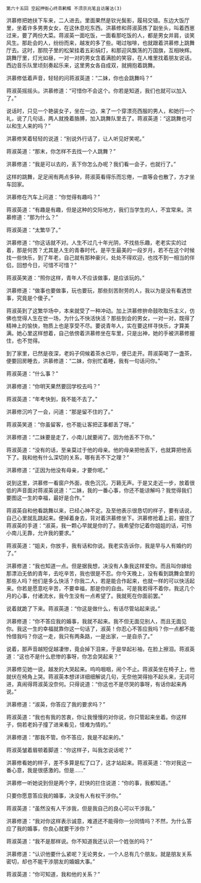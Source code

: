     第六十五回 空起押衙心终乖鹣鲽 不须京兆笔且访屠沽(3) 

   洪慕修把她扶下车来，二人进去。里面果然是钦光鬓影，履舄交错。东边大饭厅里，坐着许多男男女女，在这休息吃东西。洪慕修和蒋淑英拣了副坐头，叫着西崽过来，要了两份大菜。蒋淑英一面吃饭，一面看那吃饭的人，都是男女并肩，谈笑风生。那赴会的人，纷纷而来，越发的多了些。喝过咖啡，也就跟着洪慕修上跳舞厅去。这时，那院子里的松架挂着五彩绢灯，和那迎风飘荡的万国旗，互相映辉。跳舞厅里，灯光如昼，一对一对的男女含着满脸的笑容，在人堆里找着朋友说话。西边音乐队里顷刻奏起乐来，这里男女各自成双，就拥抱着跳舞。

   洪慕修低着声音，轻轻的问蒋淑英道：“二妹，你也会跳舞吗？”

   蒋淑英摇摇头。洪慕修道：“可惜你不会这个。你若是知道，我们也就可以加入了。”

   说话时，只见一个艳装女子，坐在一边，来了一个穿漂亮西服的男人，和她行一个礼，说了几句话，两人就挽着胳膊，加入跳舞队里去了。蒋淑英道：“这跳舞也可以和生人来的吗？”

   洪慕修笑着轻轻的说道：“别说外行话了，让人听见好笑呢。”

   蒋淑英道：“那末，你怎样不去找一个人跳舞？”

   洪慕修道：“我是可以去的，丢下你怎么办呢？我们看一会子，也就行了。”

   这样的跳舞，足足闹有两点多钟，蒋淑英看得乐而忘倦，一直等会也散了，方才坐车回家。

   洪慕修在汽车上问道：“你觉得有趣吗？”

   蒋淑英道：“有趣是有趣，但是这种的交际地方，我们当学生的人，不宜常来。洪慕修道：“那为什么？”

   蒋淑英道：“太繁华了。”

   洪慕修道：“你这话就不对。人生不过几十年光阴，不找些乐趣，老老实实的过着，那是何苦？尤其是人生的青春时代，是平生最美的一段岁月，若不在这个时候找一些快乐，到了年老，自己就有那种豪兴，处处不得欢迎，也找不到一相当的伴侣，回想今日，可惜不可惜？”

   蒋淑英笑道：“照你这样，青年人不应该做事，是应该玩的。”

   洪慕修道：“做事也要做事，玩也要玩，那些刻苦耐劳的人，我以为是没有看透世事，究竟是个傻子。”

   蒋淑英到了这繁华场中，本来就受了一种冲动。加上洪慕修拚命鼓吹取乐主义，仿佛也觉得人生在世一场，为什么不快活快活？那些到会的男女，一对一对，既得了精神上的愉快，物质上也是享受不尽。要说青年人，实在要这样寻快乐，才算美满。她心里这样想着，自己依傍着洪慕修坐在车里，只是出神，她的手被洪慕修握住，也不觉得。

   到了家里，已然是夜深，老妈子伺候着茶水已毕，便已走开。蒋淑英喝了一盏茶，便要回房睡去，洪慕修道：“二妹，你别忙着睡，我有一句话问你。”

   蒋淑英道：“什么事？”

   洪慕修道：“你明天果然要回学校去吗？”

   蒋淑英道：“年考快到，我不能不去了。”

   洪慕修沉吟了一会，问道：“那是留不住的了。”

   蒋淑英笑道：“你虽留客，也不能让客把正事都丢了呀。”

   洪慕修道：“二妹要是走了，小南儿就要闹了。因为他丢不下你。”

   蒋淑英道：“没有的话，至亲莫过于他的母亲。他的母亲把他丢下，也就算把他丢下了。我和他有什么深切的关系，哪有丢不下之理？”

   洪慕修道：“正因为他没有母亲，才要你呢。”

   说到这里，洪慕修一看窗户外面，夜色沉沉，万籁无声。于是又走近一步，放着很低的声音面对蒋淑英说道：“二妹，我的一番心事，你还不能谅解吗？我觉得我们要图这一生的幸福，最好是合作。”

   蒋淑英自和他看跳舞以来，已经心神不定。及至他表示很恳切的样子，要有话说，自己心里就乱跳起来。便掉着身去，背对着洪慕修坐下。洪慕修抢着上前，握住了蒋淑英的手道：“淑英，我一颗心早就是你的了。我希望你记着你姐姐的话，可怜小南儿无靠，允许我的要求。”

   蒋淑英道：“姐夫，你放手，我有话和你说。我老实告诉你，我是早与人有婚约的了。”

   洪慕修道：“我也知道一点。但是据我想，决没有人象我这样爱你。而且叫你嫁给那漂泊无依的青年，去吃辛苦，我也很是不忍。你今天晚上，没有看到跳舞会里的那些人吗？他们是多么快活？你我二人，若是能合作起来，也就一样的可以快活起来。你若是愿意吃辛苦，不要幸福，那是你的自由。可是我若得不着你，我这几个月的心事，付诸流水，我今生没有一点希望了。我就死在你面前罢。”

   说着就跪了下来。蒋淑英道：“你这是做什么，有话尽管站起来说。”

   洪慕修道：“你不答应我的婚事，我就不起来。我不但无面见别人，而且无面见你。我这一生的幸福就靠你这一句话了，淑英！你忍心不答应我吗？你一点都不能怜借我吗？你这一走，我只有两条路，一是出家，一是自杀了。”

   说着，那声音越短促越凄惨，竟会掉下泪来，于是举起衫袖，在脸上擦泪。蒋淑英道：“这也不是什么悲惨的事呀，你怎会哭起来？”

   洪慕修见她一说，越发的大哭起来。呜呜咽咽，闹个不止。蒋淑英坐在椅子上，他就伏在椅角上哭。蒋淑英本想详详细细解说几句，无奈他哭得抬不起头来，无词可进，真闹得蒋淑英没奈何。只得说道：“你这也不是尽哭的事呀，有话你起来再说。”

   洪慕修道：“淑英，你答应了我的要求吗？”

   蒋淑英道：“我也有我的苦衷，你让我慢慢的对你说，你只管起来坐着。你这样子，倘若老妈子撞了进来看见，怪难为情的。”

   洪慕修道：“那我不管。你不答应，我是不起来的。”

   蒋淑英皱着眉顿着脚道：“你这样子，叫我怎说话呢？”

   洪慕修看她的样子，差不多算是松了口了，这才站起来。蒋淑英道：“你对我这一番心意，我是很感激的。但是……”

   洪慕修一听她说到但是两个字，赶快的拦住说道：“你的事，我都知道。”

   只要你愿意答应我的婚事，决没有人有权干涉你。”

   蒋淑英道：“虽然没有人干涉我，但是我自己的良心可以干涉我。”

   洪慕修道：“我对你这样表示诚意，难道还不能得你一分同情吗？不然，为什么答应了我的婚事，你良心就要干涉你？”

   蒋淑英道：“我不是那样说。你不知道我还认识一个姓张的吗？”

   洪慕修道：“认识他要什么紧呢？无论男女，一个人总有几个朋友。就是朋友关系密切，却也不能干涉朋友的婚姻大事。”

   蒋淑英道：“你可知道，我和他的关系？”

